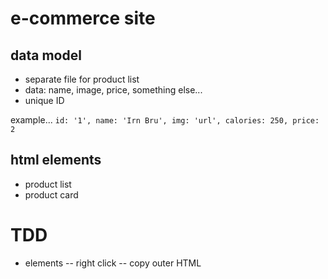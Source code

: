 # e-commerce site
## data model
* separate file for product list
* data: name, image, price, something else...
* unique ID

example...
``` id: '1', name: 'Irn Bru', img: 'url', calories: 250, price: 2 ```

## html elements
* product list
* product card

# TDD
* elements -- right click -- copy outer HTML 